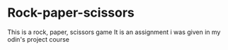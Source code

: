 # Rock-paper-scissors
This is a rock, paper, scissors game 
It is an assignment i was given in my odin's project course
